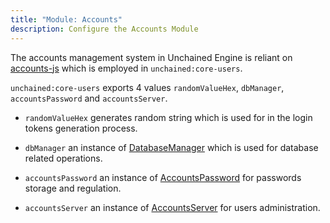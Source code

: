 ```yaml
---
title: "Module: Accounts"
description: Configure the Accounts Module
---
```


The accounts management system in Unchained Engine is reliant on [accounts-js](https://github.com/accounts-js/accounts) which is employed in `unchained:core-users`.

`unchained:core-users` exports 4 values `randomValueHex`, `dbManager`, `accountsPassword` and `accountsServer`.

- `randomValueHex` generates random string which is used for in the login tokens generation process.

- `dbManager` an instance of [DatabaseManager](https://www.accountsjs.com/docs/api/database-manager/index) which is used for database related operations.

- `accountsPassword` an instance of [AccountsPassword](https://www.accountsjs.com/docs/api/password/classes/accountspassword) for passwords storage and regulation.

- `accountsServer` an instance of [AccountsServer](https://www.accountsjs.com/docs/api/server/classes/accountsserver/) for users administration. 


